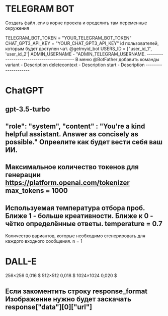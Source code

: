 
# TELEGRAM BOT 

<p>Создать файл .env в корне проекта и оределить там переменные окружения <p>
TELEGRAM_BOT_TOKEN = "YOUR_TELEGRAM_BOT_TOKEN"
CHAT_GPT3_API_KEY = "YOUR_CHAT_GPT3_API_KEY"
id пользователей, которым будет доступен чат. @getmyid_bot
USERS_ID = ["user_id_1", 'user_id_2']  
ADMIN_USERNAME - "ADMIN_TELEGRAM_USERNAME.
------------------------------------------
В меню @BotFather добавить команды
variant - Description
deletecontext - Description
start - Description
--------------------

# ChatGPT 

gpt-3.5-turbo
--------------
"role": "system", "content" : "You're a kind helpful assistant. Answer as concisely as possible."
Опреелите как будет вести себя ваш ИИ.
----------------------------------------------
Максимальное количество токенов для генерации
https://platform.openai.com/tokenizer
max_tokens = 1000
-------------------------------------
Используемая температура отбора проб. 
Ближе 1 - больше креативности. 
Ближе к 0 - чётко определённые ответы.
temperature = 0.7
-----------------
Количество вариантов, которые необходимо 
сгенерировать для каждого входного сообщения.
n = 1

# DALL-E 

256×256	 0,016 $
512×512	 0,018 $
1024×1024 0,020 $

Если закоментить строку response_format
Изображение нужно будет заскачать response["data"][0]["url"]
-------------------------------------------------------------

